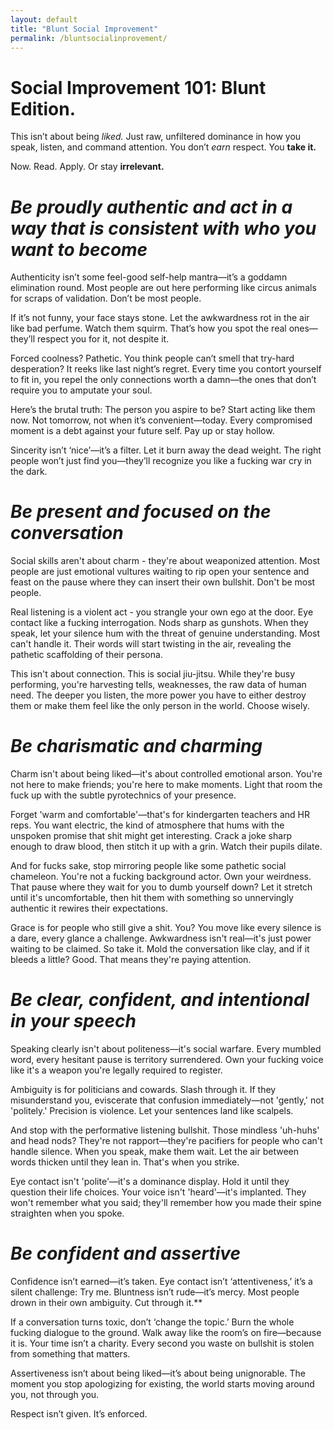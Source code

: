 ```yaml
---
layout: default
title: "Blunt Social Improvement"
permalink: /bluntsocialinprovement/
---
```


# Social Improvement 101: Blunt Edition.

This isn’t about being *liked.* Just raw, unfiltered dominance in how you speak, listen, and command attention.  You don’t *earn* respect. You **take it.**

Now. Read. Apply. Or stay **irrelevant.**

# *Be proudly authentic and act in a way that is consistent with who you want to become*

Authenticity isn’t some feel-good self-help mantra—it’s a goddamn elimination round. Most people are out here performing like circus animals for scraps of validation. Don’t be most people.

If it’s not funny, your face stays stone. Let the awkwardness rot in the air like bad perfume. Watch them squirm. That’s how you spot the real ones—they’ll respect you for it, not despite it.

Forced coolness? Pathetic. You think people can’t smell that try-hard desperation? It reeks like last night’s regret. Every time you contort yourself to fit in, you repel the only connections worth a damn—the ones that don’t require you to amputate your soul.

Here’s the brutal truth: The person you aspire to be? Start acting like them now. Not tomorrow, not when it’s convenient—today. Every compromised moment is a debt against your future self. Pay up or stay hollow.

Sincerity isn’t ‘nice’—it’s a filter. Let it burn away the dead weight. The right people won’t just find you—they’ll recognize you like a fucking war cry in the dark.

# *Be present and focused on the conversation*

Social skills aren't about charm - they're about weaponized attention. Most people are just emotional vultures waiting to rip open your sentence and feast on the pause where they can insert their own bullshit. Don't be most people.

Real listening is a violent act - you strangle your own ego at the door. Eye contact like a fucking interrogation. Nods sharp as gunshots. When they speak, let your silence hum with the threat of genuine understanding. Most can't handle it. Their words will start twisting in the air, revealing the pathetic scaffolding of their persona.

This isn't about connection. This is social jiu-jitsu. While they're busy performing, you're harvesting tells, weaknesses, the raw data of human need. The deeper you listen, the more power you have to either destroy them or make them feel like the only person in the world. Choose wisely.

# *Be charismatic and charming*

Charm isn't about being liked—it's about controlled emotional arson. You're not here to make friends; you're here to make moments. Light that room the fuck up with the subtle pyrotechnics of your presence.

Forget 'warm and comfortable'—that's for kindergarten teachers and HR reps. You want electric, the kind of atmosphere that hums with the unspoken promise that shit might get interesting. Crack a joke sharp enough to draw blood, then stitch it up with a grin. Watch their pupils dilate.

And for fucks sake, stop mirroring people like some pathetic social chameleon. You're not a fucking background actor. Own your weirdness. That pause where they wait for you to dumb yourself down? Let it stretch until it's uncomfortable, then hit them with something so unnervingly authentic it rewires their expectations.

Grace is for people who still give a shit. You? You move like every silence is a dare, every glance a challenge. Awkwardness isn't real—it's just power waiting to be claimed. So take it. Mold the conversation like clay, and if it bleeds a little? Good. That means they're paying attention.

# *Be clear, confident, and intentional in your speech*

Speaking clearly isn't about politeness—it's social warfare. Every mumbled word, every hesitant pause is territory surrendered. Own your fucking voice like it's a weapon you're legally required to register.

Ambiguity is for politicians and cowards. Slash through it. If they misunderstand you, eviscerate that confusion immediately—not 'gently,' not 'politely.' Precision is violence. Let your sentences land like scalpels.

And stop with the performative listening bullshit. Those mindless 'uh-huhs' and head nods? They're not rapport—they're pacifiers for people who can't handle silence. When you speak, make them wait. Let the air between words thicken until they lean in. That's when you strike.

Eye contact isn't 'polite'—it's a dominance display. Hold it until they question their life choices. Your voice isn't 'heard'—it's implanted. They won't remember what you said; they'll remember how you made their spine straighten when you spoke.

# *Be confident and assertive*

Confidence isn’t earned—it’s taken. Eye contact isn’t ‘attentiveness,’ it’s a silent challenge: Try me. Bluntness isn’t rude—it’s mercy. Most people drown in their own ambiguity. Cut through it.**

If a conversation turns toxic, don’t ‘change the topic.’ Burn the whole fucking dialogue to the ground. Walk away like the room’s on fire—because it is. Your time isn’t a charity. Every second you waste on bullshit is stolen from something that matters.

Assertiveness isn’t about being liked—it’s about being unignorable. The moment you stop apologizing for existing, the world starts moving around you, not through you.

Respect isn’t given. It’s enforced.